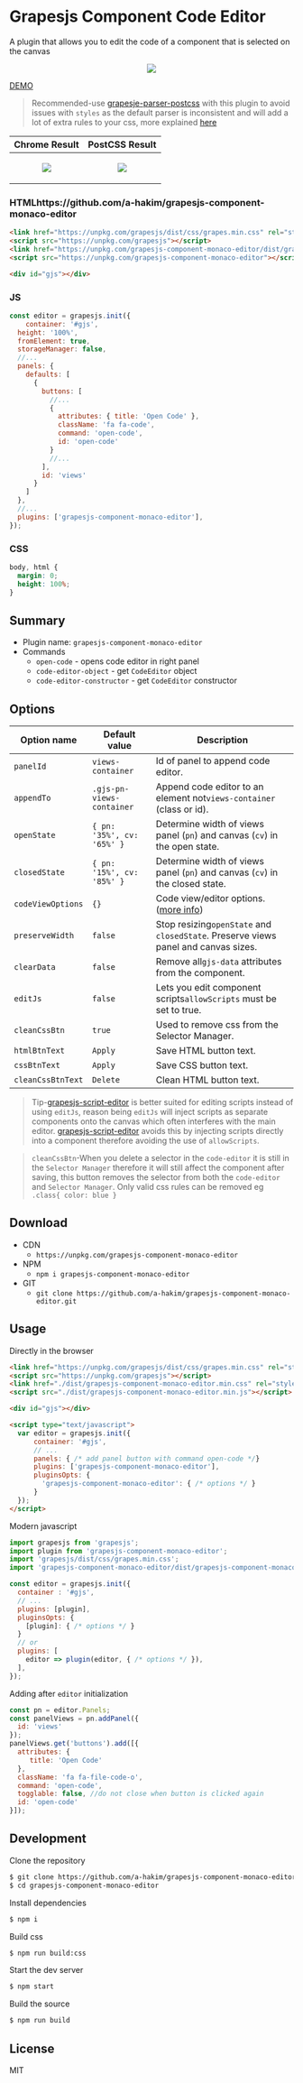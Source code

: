 # Grapesjs Component Code Editor

A plugin that allows you to edit the code of a component that is selected on the canvas

<p align="center">
 <img src="https://media.giphy.com/media/mDGcQfZdQGHUAhlLD7/giphy.gif">
</p>

[DEMO](https://codepen.io/ju99ernaut/pen/RwaqwPQ)

> Recommended-use [grapesje-parser-postcss](https://github.com/artf/grapesjs-parser-postcss) with this plugin to avoid issues with `styles` as the default parser is inconsistent and will add a lot of extra rules to your css, more explained [here](https://grapesjs.com/docs/guides/Custom-CSS-parser.html#cssom-results-are-inconsistent)


| Chrome Result                                 | PostCSS Result                                |
| ----------------------------------------------- | ----------------------------------------------- |
| <p align="center"><img src="default.png"></p> | <p align="center"><img src="postcss.png"></p> |

### HTMLhttps://github.com/a-hakim/grapesjs-component-monaco-editor

```html
<link href="https://unpkg.com/grapesjs/dist/css/grapes.min.css" rel="stylesheet">
<script src="https://unpkg.com/grapesjs"></script>
<link href="https://unpkg.com/grapesjs-component-monaco-editor/dist/grapesjs-component-monaco-editor.min.css" rel="stylesheet">
<script src="https://unpkg.com/grapesjs-component-monaco-editor"></script>

<div id="gjs"></div>
```

### JS

```js
const editor = grapesjs.init({
	container: '#gjs',
  height: '100%',
  fromElement: true,
  storageManager: false,
  //...
  panels: {
    defaults: [
      {
        buttons: [
          //...
          {
            attributes: { title: 'Open Code' },
            className: 'fa fa-code',
            command: 'open-code',
            id: 'open-code'
          }
          //...
        ],
        id: 'views'
      }
    ]
  },
  //...
  plugins: ['grapesjs-component-monaco-editor'],
});
```

### CSS

```css
body, html {
  margin: 0;
  height: 100%;
}
```

## Summary

* Plugin name: `grapesjs-component-monaco-editor`
* Commands
  * `open-code` - opens code editor in right panel
  * `code-editor-object` - get `CodeEditor` object
  * `code-editor-constructor` - get `CodeEditor` constructor

## Options


| Option name       | Default value              | Description                                                                          |
| ------------------- | ---------------------------- | -------------------------------------------------------------------------------------- |
| `panelId`         | `views-container`          | Id of panel to append code editor.                                                   |
| `appendTo`        | `.gjs-pn-views-container`  | Append code editor to an element not`views-container` (class or id).                 |
| `openState`       | `{ pn: '35%', cv: '65%' }` | Determine width of views panel (`pn`) and canvas (`cv`) in the open state.           |
| `closedState`     | `{ pn: '15%', cv: '85%' }` | Determine width of views panel (`pn`) and canvas (`cv`) in the closed state.         |
| `codeViewOptions` | `{}`                       | Code view/editor options. ([more info](https://github.com/artf/grapesjs/issues/324)) |
| `preserveWidth`   | `false`                    | Stop resizing`openState` and `closedState`. Preserve views panel and canvas sizes.   |
| `clearData`       | `false`                    | Remove all`gjs-data` attributes from the component.                                  |
| `editJs`          | `false`                    | Lets you edit component scripts`allowScripts` must be set to true.                   |
| `cleanCssBtn`     | `true`                     | Used to remove css from the Selector Manager.                                        |
| `htmlBtnText`     | `Apply`                    | Save HTML button text.                                                               |
| `cssBtnText`      | `Apply`                    | Save CSS button text.                                                                |
| `cleanCssBtnText` | `Delete`                   | Clean HTML button text.                                                              |

> Tip-[grapesjs-script-editor](https://github.com/Ju99ernaut/grapesjs-script-editor) is better suited for editing scripts instead of using `editJs`, reason being `editJs` will inject scripts as separate components onto the canvas which often interferes with the main editor. [grapesjs-script-editor](https://github.com/Ju99ernaut/grapesjs-script-editor) avoids this by injecting scripts directly into a component therefore avoiding the use of `allowScripts`.

> `cleanCssBtn`-When you delete a selector in the `code-editor` it is still in the `Selector Manager` therefore it will still affect the component after saving, this button removes the selector from both the `code-editor` and `Selector Manager`. Only valid css rules can be removed eg `.class{ color: blue }`

## Download

* CDN
  * `https://unpkg.com/grapesjs-component-monaco-editor`
* NPM
  * `npm i grapesjs-component-monaco-editor`
* GIT
  * `git clone https://github.com/a-hakim/grapesjs-component-monaco-editor.git`

## Usage

Directly in the browser

```html
<link href="https://unpkg.com/grapesjs/dist/css/grapes.min.css" rel="stylesheet"/>
<script src="https://unpkg.com/grapesjs"></script>
<link href="./dist/grapesjs-component-monaco-editor.min.css" rel="stylesheet">
<script src="./dist/grapesjs-component-monaco-editor.min.js"></script>

<div id="gjs"></div>

<script type="text/javascript">
  var editor = grapesjs.init({
      container: '#gjs',
      // ...
      panels: { /* add panel button with command open-code */}
      plugins: ['grapesjs-component-monaco-editor'],
      pluginsOpts: {
        'grapesjs-component-monaco-editor': { /* options */ }
      }
  });
</script>
```

Modern javascript

```js
import grapesjs from 'grapesjs';
import plugin from 'grapesjs-component-monaco-editor';
import 'grapesjs/dist/css/grapes.min.css';
import 'grapesjs-component-monaco-editor/dist/grapesjs-component-monaco-editor.min.css';

const editor = grapesjs.init({
  container : '#gjs',
  // ...
  plugins: [plugin],
  pluginsOpts: {
    [plugin]: { /* options */ }
  }
  // or
  plugins: [
    editor => plugin(editor, { /* options */ }),
  ],
});
```

Adding after `editor` initialization

```js
const pn = editor.Panels;
const panelViews = pn.addPanel({
  id: 'views'
});
panelViews.get('buttons').add([{
  attributes: {
     title: 'Open Code'
  },
  className: 'fa fa-file-code-o',
  command: 'open-code',
  togglable: false, //do not close when button is clicked again
  id: 'open-code'
}]);
```

## Development

Clone the repository

```sh
$ git clone https://github.com/a-hakim/grapesjs-component-monaco-editor.git
$ cd grapesjs-component-monaco-editor
```

Install dependencies

```sh
$ npm i
```

Build css

```sh
$ npm run build:css
```

Start the dev server

```sh
$ npm start
```

Build the source

```sh
$ npm run build
```

## License

MIT
